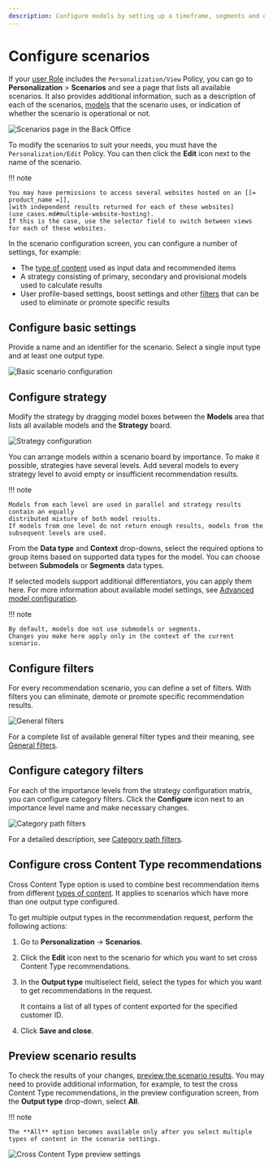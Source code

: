 ```yaml
---
description: Configure models by setting up a timeframe, segments and other settings that define which Content items are recommended.
---
```


# Configure scenarios

If your [user Role](../permission_management/permissions_and_users.md) includes 
the `Personalization/View` Policy, you can go to **Personalization** > **Scenarios** 
and see a page that lists all available scenarios. 
It also provides additional information, such as a description of each of the scenarios, 
[models](recommendation_models.md) that the scenario uses, or indication of whether 
the scenario is operational or not.

![Scenarios page in the Back Office](img/dashboard_scenarios.png "Scenarios page")

To modify the scenarios to suit your needs, you must have the `Personalization/Edit` Policy.
You can then click the **Edit** icon next to the name of the scenario.

!!! note

    You may have permissions to access several websites hosted on an [[= product_name =]], 
    [with independent results returned for each of these websites](use_cases.md#multiple-website-hosting).
    If this is the case, use the selector field to switch between views for each of these websites.

In the scenario configuration screen, you can configure  a number of settings, for example:
 
 - The [type of content](content_types.md) used as input data and recommended items
 - A strategy consisting of primary, secondary and provisional models used to calculate results
 - User profile-based settings, boost settings and other [filters](filters.md) that can be used to eliminate or promote specific results

 
## Configure basic settings

Provide a name and an identifier for the scenario. 
Select a single input type and at least one output type. 

![Basic scenario configuration](img/scenario_configuration.png "Basic scenario configuration")

## Configure strategy

Modify the strategy by dragging model boxes between the **Models** area that lists 
all available models and the **Strategy** board. 

![Strategy configuration](img/scenario_configuration_strategy.png "Strategy configuration")

You can arrange models within a scenario board by importance. 
To make it possible, strategies have several levels.
Add several models to every strategy level to avoid empty or insufficient recommendation results.

!!! note 

    Models from each level are used in parallel and strategy results contain an equally 
    distributed mixture of both model results. 
    If models from one level do not return enough results, models from the 
    subsequent levels are used.

From the **Data type** and **Context** drop-downs, select the required options to group items based on supported data types for the model.
You can choose between **Submodels** or **Segments** data types.

If selected models support additional differentiators, you can apply them here. For more information about available model settings, see [Advanced model configuration](recommendation_models.md#advanced-model-configuration). 

!!! note 

    By default, models doe not use submodels or segments.
    Changes you make here apply only in the context of the current scenario.

## Configure filters

For every recommendation scenario, you can define a set of filters.
With filters you can eliminate, demote or promote specific recommendation results.

![General filters](img/scenario_filters.png "General filters in a scenario")

For a complete list of available general filter types and their meaning, see [General filters](filters.md#general-filters).

## Configure category filters

For each of the importance levels from the strategy configuration matrix, you can 
configure category filters. 
Click the **Configure** icon next to an importance level name and make necessary changes.

![Category path filters](img/categorypath_filter.png "Category path filters in strategy settings")

For a detailed description, see [Category path filters](filters.md#category-path-filters).

## Configure cross Content Type recommendations

Cross Content Type option is used to combine best recommendation items from 
different [types of content](content_types.md). 
It applies to scenarios which have more than one output type configured.

To get multiple output types in the recommendation request, perform the following actions:

1. Go to **Personalization** -> **Scenarios**.

2. Click the **Edit** icon next to the scenario for which you want to set cross Content Type recommendations.

3. In the **Output type** multiselect field, select the types for which you want to get recommendations in the request.

    It contains a list of all types of content exported for the specified customer ID.

4. Click **Save and close**.

## Preview scenario results

To check the results of your changes, [preview the scenario results](preview_scenario_results.md).
You may need to provide additional information, for example, to test the cross Content Type recommendations, in the preview configuration screen, from the **Output type** drop-down, select **All**.


!!! note

    The **All** option becomes available only after you select multiple types of content in the scenario settings.

![Cross Content Type preview settings](img/perso_cross_content_type.png "Cross Content Type preview setting")
